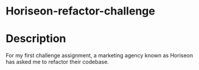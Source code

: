 # Horiseon-refactor-challenge
# Description 
For my first challenge assignment, a marketing agency known as Horiseon has asked me to refactor their codebase.

